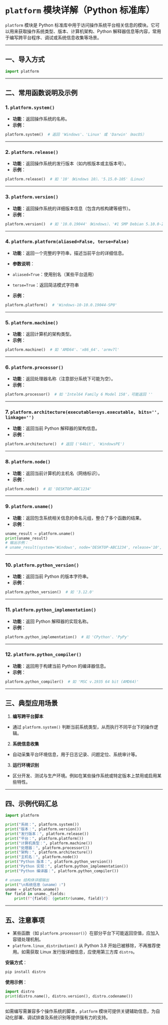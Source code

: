 # `platform` 模块详解（Python 标准库）

`platform` 模块是 Python 标准库中用于访问操作系统平台相关信息的模块。它可以用来获取操作系统类型、版本、计算机架构、Python 解释器信息等内容，常用于编写跨平台程序、调试或系统信息收集等场景。

---

## 一、导入方式

```python
import platform
```

---

## 二、常用函数说明及示例

### 1. `platform.system()`

- **功能**：返回操作系统的名称。
- **示例**：

```python
platform.system()  # 返回 'Windows'、'Linux' 或 'Darwin'（macOS）
```

---

### 2. `platform.release()`

- **功能**：返回操作系统的发行版本（如内核版本或主版本号）。
- **示例**：

```python
platform.release()  # 如 '10'（Windows 10）、'5.15.0-105'（Linux）
```

---

### 3. `platform.version()`

- **功能**：返回操作系统的详细版本信息（包含内核构建等细节）。
- **示例**：

```python
platform.version()  # 如 '10.0.19044'（Windows）、'#1 SMP Debian 5.10.0-25'
```

---

### 4. `platform.platform(aliased=False, terse=False)`

- **功能**：返回一个完整的字符串，描述当前平台的详细信息。
- **参数说明**：

- `aliased=True`：使用别名（某些平台适用）
- `terse=True`：返回简洁模式字符串

- **示例**：

```python
platform.platform()  # 'Windows-10-10.0.19044-SP0'
```

---

### 5. `platform.machine()`

- **功能**：返回计算机的架构类型。
- **示例**：

```python
platform.machine()  # 如 'AMD64'、'x86_64'、'armv7l'
```

---

### 6. `platform.processor()`

- **功能**：返回处理器名称（注意部分系统下可能为空）。
- **示例**：

```python
platform.processor()  # 如 'Intel64 Family 6 Model 158'，可能返回 ''
```

---

### 7. `platform.architecture(executable=sys.executable, bits='', linkage='')`

- **功能**：返回当前 Python 解释器的架构信息。
- **示例**：

```python
platform.architecture()  # 返回 ('64bit', 'WindowsPE')
```

---

### 8. `platform.node()`

- **功能**：返回当前计算机的主机名（网络标识）。
- **示例**：

```python
platform.node()  # 如 'DESKTOP-ABC1234'
```

---

### 9. `platform.uname()`

- **功能**：返回包含系统相关信息的命名元组，整合了多个函数的结果。
- **示例**：

```python
uname_result = platform.uname()
print(uname_result)
# 输出示例：
# uname_result(system='Windows', node='DESKTOP-ABC1234', release='10', version='10.0.19044', machine='AMD64', processor='Intel64 Family 6 Model 158')
```

---

### 10. `platform.python_version()`

- **功能**：返回当前 Python 的版本字符串。
- **示例**：

```python
platform.python_version()  # 如 '3.12.0'
```

---

### 11. `platform.python_implementation()`

- **功能**：返回 Python 解释器的实现名称。
- **示例**：

```python
platform.python_implementation()  # 如 'CPython'、'PyPy'
```

---

### 12. `platform.python_compiler()`

- **功能**：返回用于构建当前 Python 的编译器信息。
- **示例**：

```python
platform.python_compiler()  # 如 'MSC v.1935 64 bit (AMD64)'
```

---

## 三、典型应用场景

1. **编写跨平台脚本**

- 通过 `platform.system()` 判断当前系统类型，从而执行不同平台下的操作逻辑。

2. **系统信息收集**

- 自动采集平台环境信息，用于日志记录、问题定位、系统审计等。

3. **运行环境识别**

- 区分开发、测试与生产环境。例如在某些操作系统或特定版本上禁用或启用某些特性。

---

## 四、示例代码汇总

```python
import platform

print("系统：", platform.system())
print("版本：", platform.version())
print("发行版本：", platform.release())
print("平台：", platform.platform())
print("计算机类型：", platform.machine())
print("处理器：", platform.processor())
print("架构：", platform.architecture())
print("主机名：", platform.node())
print("Python 版本：", platform.python_version())
print("Python 实现：", platform.python_implementation())
print("Python 编译器：", platform.python_compiler())

# uname 结构体详细输出
print("\n系统信息（uname）:")
uname = platform.uname()
for field in uname._fields:
    print(f"{field}: {getattr(uname, field)}")
```

---

## 五、注意事项

- 某些函数（如 `platform.processor()`）在部分平台下可能返回空值，应加入容错处理机制。
- `platform.linux_distribution()` 从 Python 3.8 开始已被移除，不再推荐使用。如需获取 Linux 发行版详细信息，应使用第三方库 `distro`。

**安装方式**：

```python
pip install distro
```

**使用示例**：

```python
import distro
print(distro.name(), distro.version(), distro.codename())
```

---

如需编写需兼容多个操作系统的脚本，`platform` 模块可提供关键辅助信息，为自动化部署、调试排查及系统识别等提供强有力的支持。
